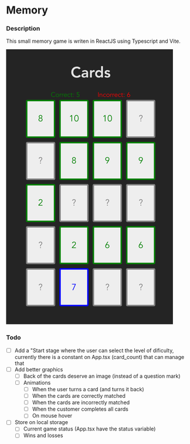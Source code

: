 
# Memory

### Description
This small memory game is writen in ReactJS using Typescript and Vite.

![Screen](https://github.com/MrLuis/test/blob/main/memory/screen.png)

### Todo

- [ ] Add a "Start stage where the user can select the level of dificulty, currently there is a constant on App.tsx (card_count) that can manage that
- [ ] Add better graphics
  - [ ] Back of the cards deserve an image (instead of a question mark)
  - [ ] Animations
    - [ ] When the user turns a card (and turns it back)
    - [ ] When the cards are correctly matched
    - [ ] When the cards are incorrectly matched
    - [ ] When the customer completes all cards
    - [ ] On mouse hover
- [ ] Store on local storage
  - [ ] Current game status (App.tsx have the status variable)
  - [ ] Wins and losses 
